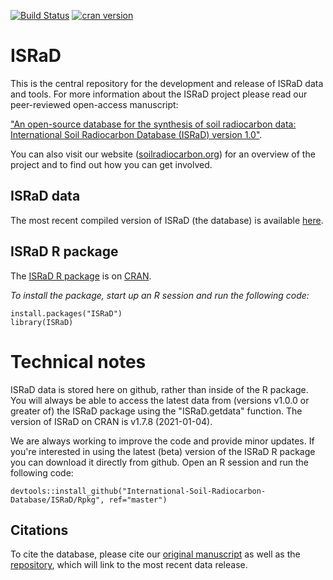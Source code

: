 [![Build Status](https://travis-ci.com/International-Soil-Radiocarbon-Database/ISRaD.svg?branch=master)](https://travis-ci.com/International-Soil-Radiocarbon-Database/ISRaD/)
[![cran
version](https://www.r-pkg.org/badges/version/ISRaD)](https://cran.r-project.org/package=ISRaD)

# ISRaD
This is the central repository for the development and release of ISRaD data and tools. For more information about the ISRaD project please read our peer-reviewed open-access manuscript: 

["An open-source database for the synthesis of soil radiocarbon data: International Soil Radiocarbon Database (ISRaD) version 1.0"](https://doi.org/10.5194/essd-12-61-2020). 

You can also visit our website ([soilradiocarbon.org](www.soilradiocarbon.org)) for an overview of the project and to find out how you can get involved.

## ISRaD data
The most recent compiled version of ISRaD (the database) is available [here](https://github.com/International-Soil-Radiocarbon-Database/ISRaD/blob/master/ISRaD_data_files/database/ISRaD_database_files.zip).

## ISRaD R package
The [ISRaD R package](https://CRAN.R-project.org/package=ISRaD) is on [CRAN](https://cran.r-project.org/).

*To install the package, start up an R session and run the following code:*
```
install.packages("ISRaD")
library(ISRaD)
```

# Technical notes 
ISRaD data is stored here on github, rather than inside of the R package. You will always be able to access the latest data from (versions v1.0.0 or greater of) the ISRaD package using the "ISRaD.getdata" function. The version of ISRaD on CRAN is v1.7.8 (2021-01-04).

We are always working to improve the code and provide minor updates. If you're interested in using the latest (beta) version of the ISRaD R package you can download it directly from github. Open an R session and run the following code:

```
devtools::install_github("International-Soil-Radiocarbon-Database/ISRaD/Rpkg", ref="master")
```

## Citations
To cite the database, please cite our [original manuscript](https://doi.org/10.5194/essd-12-61-2020) as well as the [repository](https://github.com/International-Soil-Radiocarbon-Database/ISRaD/blob/master/CITATION.cff), which will link to the most recent data release.
